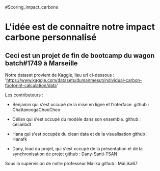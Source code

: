 #Scoring_impact_carbone

# L'idée est de connaitre notre impact carbone personnalisé

## Ceci est un projet de fin de bootcamp du wagon batch#1749 à Marseille 

Notre dataset provient de Kaggle, lieu url ci-dessous :
'https://www.kaggle.com/datasets/dumanmesut/individual-carbon-footprint-calculation/data'

Les contributeurs : 
- Benjamin qui s'est occupé de la mise en ligne et l'interface.
github : ChattanoogaChooChoo

- Célian qui s'est occupé du modèle dans son ensemble. 
github : celianbdt

- Hana qui s'est occupée du clean data et de la visualisation
github : Hanafk

- Dany, lead du projet, qui s'est occupé de la présentation et de la synchronisation de projet
github : Dany-Santi-TSAN

Sous la supervision de notre professeur Malika
github : MaLika67